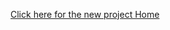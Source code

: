 [Click here for the new project Home](https://github.com/EmergentSoftware/SQL-Server-Development-Assessment)
